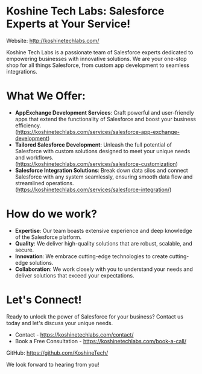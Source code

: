 # Koshine Tech Labs: Salesforce Experts at Your Service!
Website: http://koshinetechlabs.com/

Koshine Tech Labs is a passionate team of Salesforce experts dedicated to empowering businesses with innovative solutions.  We are your one-stop shop for all things Salesforce, from custom app development to seamless integrations.

# What We Offer:

- **AppExchange Development Services**: Craft powerful and user-friendly apps that extend the functionality of Salesforce and boost your business efficiency.
  <br/>(https://koshinetechlabs.com/services/salesforce-app-exchange-development)
- **Tailored Salesforce Development**: Unleash the full potential of Salesforce with custom solutions designed to meet your unique needs and workflows.
  <br/>(https://koshinetechlabs.com/services/salesforce-customization)
- **Salesforce Integration Solutions**: Break down data silos and connect Salesforce with any system seamlessly, ensuring smooth data flow and streamlined operations.
  <br/>(https://koshinetechlabs.com/services/salesforce-integration/)

# How do we work?

- **Expertise**: Our team boasts extensive experience and deep knowledge of the Salesforce platform.
- **Quality**: We deliver high-quality solutions that are robust, scalable, and secure.
- **Innovation**: We embrace cutting-edge technologies to create cutting-edge solutions.
- **Collaboration**: We work closely with you to understand your needs and deliver solutions that exceed your expectations.
  
# Let's Connect!

Ready to unlock the power of Salesforce for your business? Contact us today and let's discuss your unique needs.

- Contact - https://koshinetechlabs.com/contact/
- Book a Free Consultation - https://koshinetechlabs.com/book-a-call/

GitHub: https://github.com/KoshineTech/

We look forward to hearing from you!

